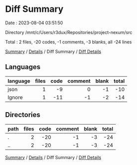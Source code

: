 # Diff Summary

Date : 2023-08-04 03:51:50

Directory /mnt/c/Users/r3dux/Repositories/project-nexum/src

Total : 2 files,  -20 codes, -1 comments, -3 blanks, all -24 lines

[Summary](results.md) / [Details](details.md) / Diff Summary / [Diff Details](diff-details.md)

## Languages
| language | files | code | comment | blank | total |
| :--- | ---: | ---: | ---: | ---: | ---: |
| json | 1 | -9 | 0 | -1 | -10 |
| Ignore | 1 | -11 | -1 | -2 | -14 |

## Directories
| path | files | code | comment | blank | total |
| :--- | ---: | ---: | ---: | ---: | ---: |
| . | 2 | -20 | -1 | -3 | -24 |
| .. | 2 | -20 | -1 | -3 | -24 |

[Summary](results.md) / [Details](details.md) / Diff Summary / [Diff Details](diff-details.md)